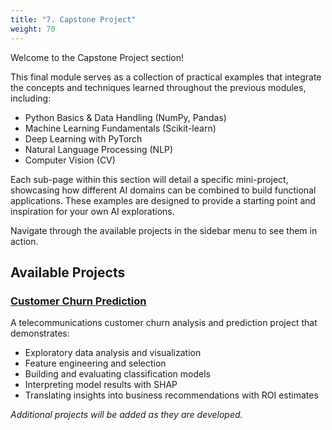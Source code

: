 ```yaml
---
title: "7. Capstone Project"
weight: 70
---
```


Welcome to the Capstone Project section!

This final module serves as a collection of practical examples that integrate the concepts and techniques learned throughout the previous modules, including:

*   Python Basics & Data Handling (NumPy, Pandas)
*   Machine Learning Fundamentals (Scikit-learn)
*   Deep Learning with PyTorch
*   Natural Language Processing (NLP)
*   Computer Vision (CV)

Each sub-page within this section will detail a specific mini-project, showcasing how different AI domains can be combined to build functional applications. These examples are designed to provide a starting point and inspiration for your own AI explorations.

Navigate through the available projects in the sidebar menu to see them in action.

## Available Projects

### [Customer Churn Prediction](/docs/project/churn-prediction)
A telecommunications customer churn analysis and prediction project that demonstrates:
- Exploratory data analysis and visualization
- Feature engineering and selection
- Building and evaluating classification models
- Interpreting model results with SHAP
- Translating insights into business recommendations with ROI estimates

*Additional projects will be added as they are developed.* 